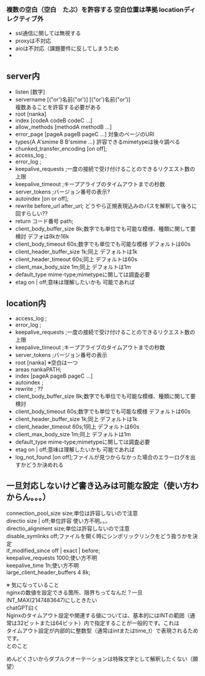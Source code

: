 ### 複数の空白（空白　たぶ）を許容する 空白位置は準拠 locationディレクティブ外  
* ssl通信に関しては無視する  
* proxyは不対応  
* aioは不対応（課題要件に反してしまうため  
*   
  
## server内   
* listen \[数字\]  
* servername \[("or')名前("or')\] \[("or')名前("or')\]  
複数あることを許容する必要がある  
* root \[nanka]  
* index [codeA codeB codeC ...]   
* allow_methods [methodA methodB ...]  
* error_page [pageA pageB pageC ...] 対象のページのURI  
* types{A A'smime B B'smime ...} 許容できるmimetypeは後々調べる  
* chunked_transfer_encoding [on off];  
* access_log ;  
* error_log ;  
* keepalive_requests ;一度の接続で受け付けることのできるリクエスト数の上限  
* keepalive_timeout ;キープアライブのタイムアウトまでの秒数  
* server_tokens ;バージョン番号の表示?  
* autoindex [on or off];  
* rewrite before_url after_url; どうやら正規表現込みのパスを解釈して後ろに回すらしい??
* return コード番号 path;  
* client_body_buffer_size 8k;数字でも単位でも可能な模様、種類に関して要検討 デフォは8kか16k  
* client_body_timeout 60s;数字でも単位でも可能な模様 デフォルトは60s  
* client_header_buffer_size 1k;同上 デフォルトは1k  
* client_header_timeout 60s;同上 デフォルトは60s  
* client_max_body_size 1m;同上 デフォルトは1m  
* default_type mime-type;mimetypeに関しては調査必要  
* etag on | off;意味は理解したいかも 可能であれば  
  
## location内  
* access_log ;  
* error_log ;  
* keepalive_requests ;一度の接続で受け付けることのできるリクエスト数の上限  
* keepalive_timeout ;キープアライブのタイムアウトまでの秒数  
* server_tokens ;バージョン番号の表示  
* root \[nanka] ※空白は一つ  
* areas nankaPATH;  
* index [pageA pageB pageC ...]  
* autoindex ;  
* rewrite ; ??  
* client_body_buffer_size 8k;数字でも単位でも可能な模様、種類に関して要検討  
* client_body_timeout 60s;数字でも単位でも可能な模様 デフォルトは60s  
* client_header_buffer_size 1k;同上 デフォルトは1k  
* client_header_timeout 60s;1同上 デフォルトは60s  
* client_max_body_size 1m;同上 デフォルトは1m  
* default_type mime-type;mimetypeに関しては調査必要  
* etag on | off;意味は理解したいかも 可能であれば  
* log_not_found [on off];ファイルが見つからなかった場合のエラーログを出すかどうか決めれる  
  

## 一旦対応しないけど書き込みは可能な設定（使い方わからん。。。）  
connection_pool_size size;単位は許容しないので注意  
directio size | off;単位許容 使い方不明。。。  
directio_alignment size;単位は許容しないので注意  
disable_symlinks off;ファイルを開く時にシンボリックリンクをどう扱うかを決定  
if_modified_since off | exact | before;  
keepalive_requests 1000;使い方不明  
keepalive_time 1h;使い方不明  
large_client_header_buffers 4 8k;  
  
※ 気になっていること  
nginxの数値を設定できる箇所、限界ちってなんだ？一旦INT_MAX(2147483647)にしときたい  
chatGPT曰く  
Nginxのタイムアウト設定や関連する値については、基本的にはINTの範囲（通常は32ビットまたは64ビット）内で指定することが一般的です。これは  
タイムアウト設定が内部的に整数型（通常はintまたはtime_t）で表現されるためです。  
とのこと  
  
めんどくさいからダブルクオーテーションは特殊文字として解釈したくない（願望） 